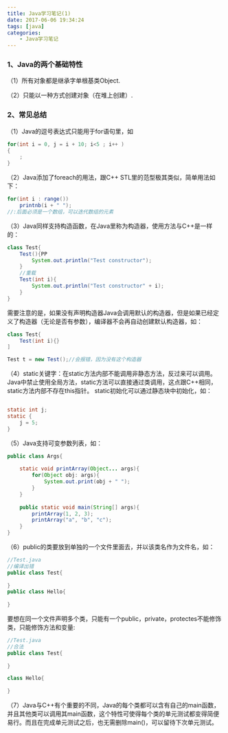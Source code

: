 ```yaml
---
title: Java学习笔记(1)
date: 2017-06-06 19:34:24
tags: [java]
categories:
    - Java学习笔记
---
```


### 1、Java的两个基础特性
（1）所有对象都是继承字单根基类Object.

（2）只能以一种方式创建对象（在堆上创建）.

### 2、常见总结
（1）Java的逗号表达式只能用于for语句里，如
```java
for(int i = 0, j = i + 10; i<5 ; i++ )
{
    ;
}
```
<!--more-->
（2）Java添加了foreach的用法，跟C++ STL里的范型极其类似，简单用法如下：
```java
for(int i : range())
    printnb(i + " ");
//:后面必须是一个数组，可以迭代数组的元素
```

（3）Java同样支持构造函数，在Java里称为构造器，使用方法与C++是一样的：
```java
class Test{
    Test(){PP
        System.out.println("Test constructor");
    }
    //重载
    Test(int i){
        System.out.println("Test constructor" + i);
    }
}

```
需要注意的是，如果没有声明构造器Java会调用默认的构造器，但是如果已经定义了构造器（无论是否有参数），编译器不会再自动创建默认构造器，如：
```java
class Test{
    Test(int i){}
]

Test t = new Test();//会报错，因为没有这个构造器
```

（4）static关键字：在static方法内部不能调用非静态方法，反过来可以调用。Java中禁止使用全局方法，static方法可以直接通过类调用，这点跟C++相同，static方法内部不存在this指针。
static初始化可以通过静态块中初始化，如：
```java

static int j;
static {
    j = 5;
}

```

（5）Java支持可变参数列表，如：
```java
public class Args{
    
    static void printArray(Object... args){
        for(Object obj: args){
            System.out.print(obj + " ");
        }
    }
    
    public static void main(String[] args){
        printArray(1, 2, 3);
        printArray("a", "b", "c");
    }
}

```
（6）public的类要放到单独的一个文件里面去，并以该类名作为文件名，如：
```java
//Test.java
//编译出错
public class Test{
    
}
public class Hello{
    
}

```
要想在同一个文件声明多个类，只能有一个public，private，protectes不能修饰类，只能修饰方法和变量:
```java
//Test.java
//合法
public class Test{
    
}

class Hello{
    
}
```
（7）Java与C++有个重要的不同，Java的每个类都可以含有自己的main函数，并且其他类可以调用其main函数，这个特性可使得每个类的单元测试都变得简便易行。而且在完成单元测试之后，也无需删除main()，可以留待下次单元测试。








